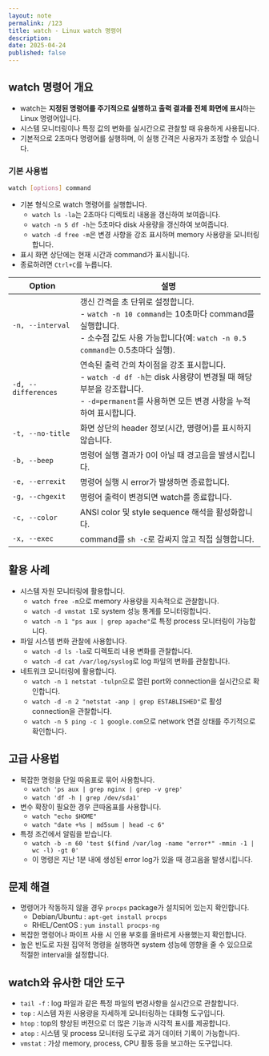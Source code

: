```yaml
---
layout: note
permalink: /123
title: watch - Linux watch 명령어
description: 
date: 2025-04-24
published: false
---
```



## watch 명령어 개요

- watch는 **지정된 명령어를 주기적으로 실행하고 출력 결과를 전체 화면에 표시**하는 Linux 명령어입니다.
- 시스템 모니터링이나 특정 값의 변화를 실시간으로 관찰할 때 유용하게 사용됩니다.
- 기본적으로 2초마다 명령어를 실행하며, 이 실행 간격은 사용자가 조정할 수 있습니다.


### 기본 사용법

```bash
watch [options] command
```

- 기본 형식으로 watch 명령어를 실행합니다.
    - `watch ls -la`는 2초마다 디렉토리 내용을 갱신하여 보여줍니다.
    - `watch -n 5 df -h`는 5초마다 disk 사용량을 갱신하여 보여줍니다.
    - `watch -d free -m`은 변경 사항을 강조 표시하며 memory 사용량을 모니터링합니다.
- 표시 화면 상단에는 현재 시간과 command가 표시됩니다.
- 종료하려면 `Ctrl+C`를 누릅니다.

| Option | 설명 |
|------|------|
| `-n, --interval` | 갱신 간격을 초 단위로 설정합니다.<br>- `watch -n 10 command`는 10초마다 command를 실행합니다.<br>- 소수점 값도 사용 가능합니다(예: `watch -n 0.5 command`는 0.5초마다 실행). |
| `-d, --differences` | 연속된 출력 간의 차이점을 강조 표시합니다.<br>- `watch -d df -h`는 disk 사용량이 변경될 때 해당 부분을 강조합니다.<br>- `-d=permanent`를 사용하면 모든 변경 사항을 누적하여 표시합니다. |
| `-t, --no-title` | 화면 상단의 header 정보(시간, 명령어)를 표시하지 않습니다. |
| `-b, --beep` | 명령어 실행 결과가 0이 아닐 때 경고음을 발생시킵니다. |
| `-e, --errexit` | 명령어 실행 시 error가 발생하면 종료합니다. |
| `-g, --chgexit` | 명령어 출력이 변경되면 watch를 종료합니다. |
| `-c, --color` | ANSI color 및 style sequence 해석을 활성화합니다. |
| `-x, --exec` | command를 `sh -c`로 감싸지 않고 직접 실행합니다. |

## 활용 사례
- 시스템 자원 모니터링에 활용합니다.
    - `watch free -m`으로 memory 사용량을 지속적으로 관찰합니다.
    - `watch -d vmstat 1`로 system 성능 통계를 모니터링합니다.
    - `watch -n 1 "ps aux | grep apache"`로 특정 process 모니터링이 가능합니다.
- 파일 시스템 변화 관찰에 사용합니다.
    - `watch -d ls -la`로 디렉토리 내용 변화를 관찰합니다.
    - `watch -d cat /var/log/syslog`로 log 파일의 변화를 관찰합니다.
- 네트워크 모니터링에 활용합니다.
    - `watch -n 1 netstat -tulpn`으로 열린 port와 connection을 실시간으로 확인합니다.
    - `watch -d -n 2 "netstat -anp | grep ESTABLISHED"`로 활성 connection을 관찰합니다.
    - `watch -n 5 ping -c 1 google.com`으로 network 연결 상태를 주기적으로 확인합니다.

## 고급 사용법
- 복잡한 명령을 단일 따옴표로 묶어 사용합니다.
    - `watch 'ps aux | grep nginx | grep -v grep'`
    - `watch 'df -h | grep /dev/sda1'`
- 변수 확장이 필요한 경우 큰따옴표를 사용합니다.
    - `watch "echo $HOME"`
    - `watch "date +%s | md5sum | head -c 6"`
- 특정 조건에서 알림을 받습니다.
    - `watch -b -n 60 'test $(find /var/log -name "error*" -mmin -1 | wc -l) -gt 0'`
    - 이 명령은 지난 1분 내에 생성된 error log가 있을 때 경고음을 발생시킵니다.

## 문제 해결
- 명령어가 작동하지 않을 경우 `procps` package가 설치되어 있는지 확인합니다.
    - Debian/Ubuntu : `apt-get install procps`
    - RHEL/CentOS : `yum install procps-ng`
- 복잡한 명령어나 파이프 사용 시 인용 부호를 올바르게 사용했는지 확인합니다.
- 높은 빈도로 자원 집약적 명령을 실행하면 system 성능에 영향을 줄 수 있으므로 적절한 interval을 설정합니다.

## watch와 유사한 대안 도구
- `tail -f` : log 파일과 같은 특정 파일의 변경사항을 실시간으로 관찰합니다.
- `top` : 시스템 자원 사용량을 자세하게 모니터링하는 대화형 도구입니다.
- `htop` : top의 향상된 버전으로 더 많은 기능과 시각적 표시를 제공합니다.
- `atop` : 시스템 및 process 모니터링 도구로 과거 데이터 기록이 가능합니다.
- `vmstat` : 가상 memory, process, CPU 활동 등을 보고하는 도구입니다.